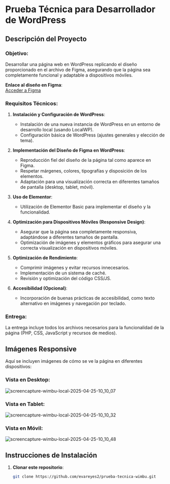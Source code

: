 # Prueba Técnica para Desarrollador de WordPress

## Descripción del Proyecto

### Objetivo:
Desarrollar una página web en WordPress replicando el diseño proporcionado en el archivo de Figma, asegurando que la página sea completamente funcional y adaptable a dispositivos móviles.

**Enlace al diseño en Figma**:  
[Acceder a Figma](https://www.figma.com/design/pvhD6256nMh2CsqIqVZNrE/Wimbu?node-id=0-1&p=f&t=wwyGisCJ8AEK9E7o-0)

### Requisitos Técnicos:
1. **Instalación y Configuración de WordPress**:
   - Instalación de una nueva instancia de WordPress en un entorno de desarrollo local (usando LocalWP).
   - Configuración básica de WordPress (ajustes generales y elección de tema).

2. **Implementación del Diseño de Figma en WordPress**:
   - Reproducción fiel del diseño de la página tal como aparece en Figma.
   - Respetar márgenes, colores, tipografías y disposición de los elementos.
   - Adaptación para una visualización correcta en diferentes tamaños de pantalla (desktop, tablet, móvil).

3. **Uso de Elementor**:
   - Utilización de Elementor Basic para implementar el diseño y la funcionalidad.

4. **Optimización para Dispositivos Móviles (Responsive Design)**:
   - Asegurar que la página sea completamente responsiva, adaptándose a diferentes tamaños de pantalla.
   - Optimización de imágenes y elementos gráficos para asegurar una correcta visualización en dispositivos móviles.

5. **Optimización de Rendimiento**:
   - Comprimir imágenes y evitar recursos innecesarios.
   - Implementación de un sistema de caché.
   - Revisión y optimización del código CSS/JS.

6. **Accesibilidad (Opcional)**:
   - Incorporación de buenas prácticas de accesibilidad, como texto alternativo en imágenes y navegación por teclado.

### Entrega:
La entrega incluye todos los archivos necesarios para la funcionalidad de la página (PHP, CSS, JavaScript y recursos de medios).

## Imágenes Responsive

Aquí se incluyen imágenes de cómo se ve la página en diferentes dispositivos:

### Vista en Desktop:
![screencapture-wimbu-local-2025-04-25-10_10_07](https://github.com/user-attachments/assets/66210ab1-5942-4614-9681-cf8e37c5312e)

### Vista en Tablet:
![screencapture-wimbu-local-2025-04-25-10_10_32](https://github.com/user-attachments/assets/e83821ee-7a01-4409-8cdb-2ea3ca22b5cc)

### Vista en Móvil:
![screencapture-wimbu-local-2025-04-25-10_10_48](https://github.com/user-attachments/assets/d8270dbe-39d1-4b80-8954-9886768969ed)

## Instrucciones de Instalación

1. **Clonar este repositorio**:
   ```bash
   git clone https://github.com/evareyes2/prueba-tecnica-wimbu.git

